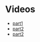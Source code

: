 # Videos
- [part1](https://www.youtube.com/watch?v=lQQdSJV9qzQ&t=549s)
- [part2](https://www.youtube.com/watch?v=eQvpS-gQHHE&t=435s)
- [part2](https://www.youtube.com/watch?v=dGhzRXv6LVI&t=412s)
